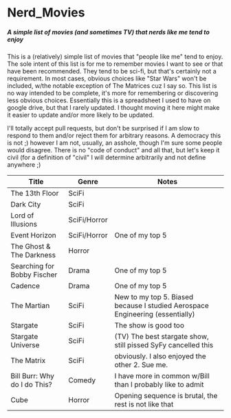 # Nerd_Movies
##### A simple list of movies (and sometimes TV) that nerds like me tend to enjoy

This is a (relatively) simple list of movies that "people like me" tend to enjoy.  The sole intent of this list is for me to remember movies I want to see or that have been recommended.  They tend to be sci-fi, but that's certainly not a requirement.  In most cases, obvious choices like "Star Wars" won't be included, w/the notable exception of The Matrices cuz I say so.  This list is no way intended to be complete, it's more for remembering or discovering less obvious choices.  Essentially this is a spreadsheet I used to have on google drive, but that I rarely updated.  I thought moving it here might make it easier to update and/or more likely to be updated.

I'll totally accept pull requests, but don't be surprised if I am slow to respond to them and/or reject them for arbitrary reasons.  A democracy this is not ;) however I am not, usually, an asshole, though I'm sure some people would disagree.  There is no "code of conduct" and all that, but let's keep it civil (for a definition of "civil" I will determine arbitrarily and not define anywhere ;)

|Title | Genre | Notes |
-------|-------|-------|
The 13th Floor | SciFi |
Dark City | SciFi |
Lord of Illusions | SciFi/Horror |
Event Horizon	| SciFi/Horror | One of my top 5
The Ghost & The Darkness | Horror
Searching for Bobby Fischer | Drama | One of my top 5
Cadence	| Drama | One of my top 5
The Martian | SciFi | New to my top 5.  Biased because I studied Aerospace Engineering (essentially)
Stargate | SciFi | The show is good too
Stargate Universe | SciFi | (TV) The best stargate show, still pissed SyFy cancelled this
The Matrix | SciFi | obviously.  I also enjoyed the other 2.  Sue me.
Bill Burr:  Why do I do This?	| Comedy | I have more in common w/Bill than I probably like to admit
Cube | Horror | Opening sequence is brutal, the rest is not like that

